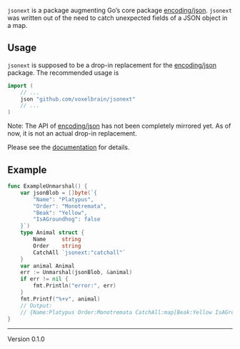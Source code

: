 `jsonext` is a package augmenting Go’s core package [encoding/json].
`jsonext` was written out of the need to catch unexpected fields of a JSON
object in a map.

## Usage
`jsonext` is supposed to be a drop-in replacement for the [encoding/json]
package. The recommended usage is

```Go
import (
	// ...
	json "github.com/voxelbrain/jsonext"
	// ...
)
```

Note: The API of [encoding/json] has not been completely mirrored yet. As of now,
it is not an actual drop-in replacement.

Please see the [documentation] for details.

## Example

``` Go
func ExampleUnmarshal() {
	var jsonBlob = []byte(`{
		"Name": "Platypus",
		"Order": "Monotremata",
		"Beak": "Yellow",
		"IsAGroundhog": false
	}`)
	type Animal struct {
		Name     string
		Order    string
		CatchAll `jsonext:"catchall"`
	}
	var animal Animal
	err := Unmarshal(jsonBlob, &animal)
	if err != nil {
		fmt.Println("error:", err)
	}
	fmt.Printf("%+v", animal)
	// Output:
	// {Name:Platypus Order:Monotremata CatchAll:map[Beak:Yellow IsAGroundhog:false]}
}
```

[encoding/json]: http://godoc.org/encoding/json
[documentation]: http://godoc.org/github.com/voxelbrain/jsonext

---
Version 0.1.0
